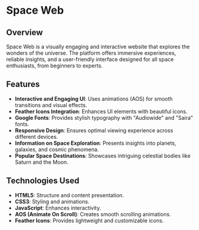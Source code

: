 # Space Web

## Overview

Space Web is a visually engaging and interactive website that explores the wonders of the universe. The platform offers immersive experiences, reliable insights, and a user-friendly interface designed for all space enthusiasts, from beginners to experts.

## Features

- **Interactive and Engaging UI**: Uses animations (AOS) for smooth transitions and visual effects.
- **Feather Icons Integration**: Enhances UI elements with beautiful icons.
- **Google Fonts**: Provides stylish typography with "Audiowide" and "Saira" fonts.
- **Responsive Design**: Ensures optimal viewing experience across different devices.
- **Information on Space Exploration**: Presents insights into planets, galaxies, and cosmic phenomena.
- **Popular Space Destinations**: Showcases intriguing celestial bodies like Saturn and the Moon.

## Technologies Used

- **HTML5**: Structure and content presentation.
- **CSS3**: Styling and animations.
- **JavaScript**: Enhances interactivity.
- **AOS (Animate On Scroll)**: Creates smooth scrolling animations.
- **Feather Icons**: Provides lightweight and customizable icons.